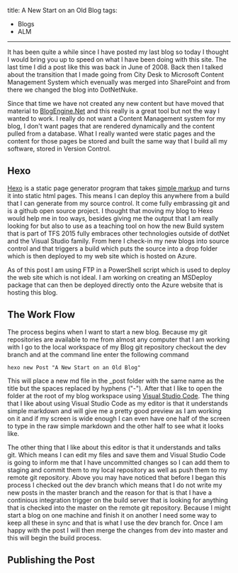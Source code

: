 title: A New Start on an Old Blog
tags:
- Blogs
- ALM
---
It has been quite a while since I have posted my last blog so today I thought I would bring you up to speed on what I have been doing with this
site.  The last time I did a post like this was back in June of 2008.  Back then I talked about the transition that I made going from City Desk 
to Microsoft Content Management System which evenually was merged into SharePoint and from there we changed the blog into DotNetNuke.

Since that time we have not created any new content but have moved that material to [BlogEngine.Net](http://dotnetblogengine.net/) and this 
really is a great tool but not the way I wanted to work.  I really do not want a Content Management system for my blog, I don't want pages that 
are rendered dynamically and the content pulled from a database.  What I really wanted were static pages and the content for those pages be stored 
and built the same way that I build all my software, stored in Version Control.

## Hexo
[Hexo](https://hexo.io/) is a static page generator program that takes [simple markup](https://github.com/adam-p/markdown-here/wiki/Markdown-Cheatsheet) 
and turns it into static html pages.  This means I can deploy this anywhere from a build that I can generate from my source control.  It come 
fully embrassing git and is a github open source project.  I thought that moving my blog to Hexo would help me in too ways, besides giving me 
the output that I am really looking for but also to use as a teaching tool on how the new Build system that is part of TFS 2015 fully embraces other 
technologies outside of dotNet and the Visual Studio family.  From here I check-in my new blogs into source control and that triggers a build which 
puts the source into a drop folder which is then deployed to my web site which is hosted on Azure.

As of this post I am using FTP in a PowerShell script which is used to deploy the web site which is not ideal.  I am working on creating an MSDeploy
package that can then be deployed directly onto the Azure website that is hosting this blog.

## The Work Flow
The process begins when I want to start a new blog.  Because my git repositories are available to me from almost any computer that I am working with
I go to the local workspace of my Blog git repository checkout the dev branch and at the command line enter the following command
```
hexo new Post "A New Start on an Old Blog"
```
This will place a new md file in the _post folder with the same name as the title but the spaces replaced by hyphens ("-").  After that I like to 
open the folder at the root of my blog workspace using [Visual Studio Code](https://code.visualstudio.com/).  The thing that I like about using
Visual Studio Code as my editor is that it understands simple markdown and will give me a pretty good preview as I am working on it and if my screen
is wide enough I can even have one half of the screen to type in the raw simple markdown and the other half to see what it looks like.

The other thing that I like about this editor is that it understands and talks git.  Which means I can edit my files and save them and Visual Studio
Code is going to inform me that I have uncommitted changes so I can add them to staging and commit them to my local repository as well as push them
to my remote git repository.  Above you may have noticed that before I began this process I checked out the dev branch which means that I do not
write my new posts in the master branch and the reason for that is that I have a continious integration trigger on the build server that is looking
for anything that is checked into the master on the remote git repository.  Because I might start a blog on one machine and finish it on another I
need some way to keep all these in sync and that is what I use the dev branch for.  Once I am happy with the post I will then merge the changes from
dev into master and this will begin the build process.

## Publishing the Post
